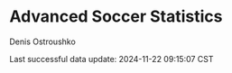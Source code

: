 # Advanced Soccer Statistics
Denis Ostroushko

<!-- gfm -->

Last successful data update: 2024-11-22 09:15:07 CST
